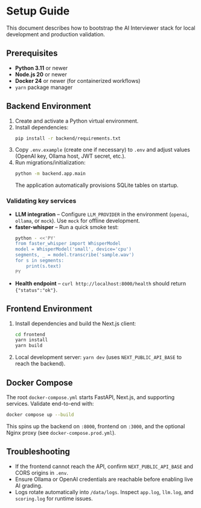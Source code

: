 # Setup Guide

This document describes how to bootstrap the AI Interviewer stack for local development and production validation.

## Prerequisites

* **Python 3.11** or newer
* **Node.js 20** or newer
* **Docker 24** or newer (for containerized workflows)
* `yarn` package manager

## Backend Environment

1. Create and activate a Python virtual environment.
2. Install dependencies:
   ```bash
   pip install -r backend/requirements.txt
   ```
3. Copy `.env.example` (create one if necessary) to `.env` and adjust values (OpenAI key, Ollama host, JWT secret, etc.).
4. Run migrations/initialization:
   ```bash
   python -m backend.app.main
   ```
   The application automatically provisions SQLite tables on startup.

### Validating key services

* **LLM integration** – Configure `LLM_PROVIDER` in the environment (`openai`, `ollama`, or `mock`). Use `mock` for offline development.
* **faster-whisper** – Run a quick smoke test:
  ```bash
  python - <<'PY'
  from faster_whisper import WhisperModel
  model = WhisperModel('small', device='cpu')
  segments, _ = model.transcribe('sample.wav')
  for s in segments:
      print(s.text)
  PY
  ```
* **Health endpoint** – `curl http://localhost:8000/health` should return `{"status":"ok"}`.

## Frontend Environment

1. Install dependencies and build the Next.js client:
   ```bash
   cd frontend
   yarn install
   yarn build
   ```
2. Local development server: `yarn dev` (uses `NEXT_PUBLIC_API_BASE` to reach the backend).

## Docker Compose

The root `docker-compose.yml` starts FastAPI, Next.js, and supporting services. Validate end-to-end with:

```bash
docker compose up --build
```

This spins up the backend on `:8000`, frontend on `:3000`, and the optional Nginx proxy (see `docker-compose.prod.yml`).

## Troubleshooting

* If the frontend cannot reach the API, confirm `NEXT_PUBLIC_API_BASE` and CORS origins in `.env`.
* Ensure Ollama or OpenAI credentials are reachable before enabling live AI grading.
* Logs rotate automatically into `/data/logs`. Inspect `app.log`, `llm.log`, and `scoring.log` for runtime issues.
